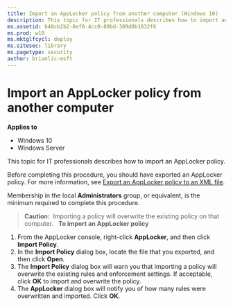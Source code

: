 ```yaml
---
title: Import an AppLocker policy from another computer (Windows 10)
description: This topic for IT professionals describes how to import an AppLocker policy.
ms.assetid: b48cb2b2-8ef8-4cc0-89bd-309d0b1832f6
ms.prod: w10
ms.mktglfcycl: deploy
ms.sitesec: library
ms.pagetype: security
author: brianlic-msft
---
```


# Import an AppLocker policy from another computer

**Applies to**
 -   Windows 10 
 -   Windows Server

This topic for IT professionals describes how to import an AppLocker policy.

Before completing this procedure, you should have exported an AppLocker policy. For more information, see [Export an AppLocker policy to an XML file](export-an-applocker-policy-to-an-xml-file.md).

Membership in the local **Administrators** group, or equivalent, is the minimum required to complete this procedure.

>**Caution:**  Importing a policy will overwrite the existing policy on that computer.
 
**To import an AppLocker policy**

1.  From the AppLocker console, right-click **AppLocker**, and then click **Import Policy**.
2.  In the **Import Policy** dialog box, locate the file that you exported, and then click **Open**.
3.  The **Import Policy** dialog box will warn you that importing a policy will overwrite the existing rules and enforcement settings. If acceptable, click **OK** to import and overwrite the policy.
4.  The **AppLocker** dialog box will notify you of how many rules were overwritten and imported. Click **OK**.
